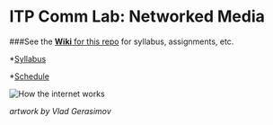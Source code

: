 ITP Comm Lab: Networked Media
==============

###See the [__Wiki__ for this repo](https://github.com/robynitp/networkedmedia/wiki) for syllabus, assignments, etc.

*[Syllabus](https://github.com/robynitp/networkedmedia/wiki)

*[Schedule](https://github.com/robynitp/networkedmedia/wiki#weekly-schedule)

![How the internet works](http://itp.robynoverstreet.com/wp-content/uploads/2013/10/comic-vlad-how-the-internet-works.png)

*artwork by Vlad Gerasimov*
